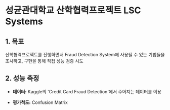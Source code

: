 # 성균관대학교 산학협력프로젝트 LSC Systems

## 1. 목표
산학협력프로젝트를 진행하면서 Fraud Detection System에 사용될 수 있는 기법들을 조사하고, 구현을 통해 직접 성능 검증 시도

## 2. 성능 측정
- **데이터:** Kaggle의 'Credit Card Fraud Detection'에서 주어지는 데이터를 이용

- **평가척도:** Confusion Matrix